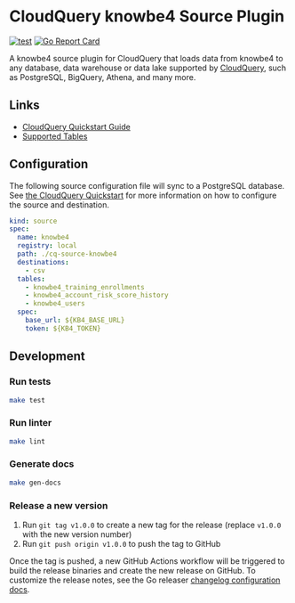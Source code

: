 # CloudQuery knowbe4 Source Plugin

[![test](https://github.com/razin99/cq-source-knowbe4/actions/workflows/test.yaml/badge.svg)](https://github.com/razin99/cq-source-knowbe4/actions/workflows/test.yaml)
[![Go Report Card](https://goreportcard.com/badge/github.com/razin99/cq-source-knowbe4)](https://goreportcard.com/report/github.com/razin99/cq-source-knowbe4)

A knowbe4 source plugin for CloudQuery that loads data from knowbe4 to any database, data warehouse or data lake supported by [CloudQuery](https://www.cloudquery.io/), such as PostgreSQL, BigQuery, Athena, and many more.

## Links

- [CloudQuery Quickstart Guide](https://www.cloudquery.io/docs/quickstart)
- [Supported Tables](docs/tables/README.md)

## Configuration

The following source configuration file will sync to a PostgreSQL database. See [the CloudQuery Quickstart](https://www.cloudquery.io/docs/quickstart) for more information on how to configure the source and destination.

```yaml
kind: source
spec:
  name: knowbe4
  registry: local
  path: ./cq-source-knowbe4
  destinations:
    - csv
  tables:
    - knowbe4_training_enrollments
    - knowbe4_account_risk_score_history
    - knowbe4_users
  spec:
    base_url: ${KB4_BASE_URL}
    token: ${KB4_TOKEN}
```

## Development

### Run tests

```bash
make test
```

### Run linter

```bash
make lint
```

### Generate docs

```bash
make gen-docs
```

### Release a new version

1. Run `git tag v1.0.0` to create a new tag for the release (replace `v1.0.0` with the new version number)
2. Run `git push origin v1.0.0` to push the tag to GitHub

Once the tag is pushed, a new GitHub Actions workflow will be triggered to build the release binaries and create the new release on GitHub.
To customize the release notes, see the Go releaser [changelog configuration docs](https://goreleaser.com/customization/changelog/#changelog).
